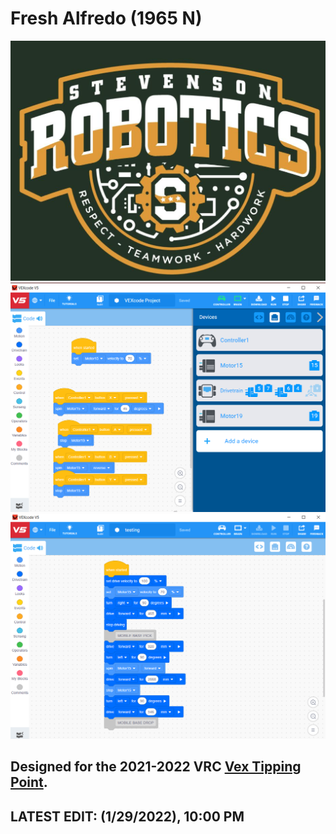 # Fresh Alfredo (1965 N)
![](./media/stevensonvexlogo.png "Stevenson Robotics 2021-2022")
![](./media/Drive.png "Stevenson Robotics 2021-2022")
![](./media/Auto.png "Stevenson Robotics 2021-2022")
## Designed for the 2021-2022 VRC [Vex Tipping Point](https://www.vexrobotics.com/v5/competition/vrc-current-game).
## LATEST EDIT: (1/29/2022), 10:00 PM